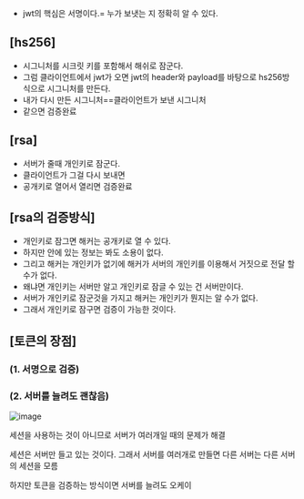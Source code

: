 - jwt의 핵심은 서명이다.= 누가 보냇는 지 정확히 알 수 있다.

## [hs256]

- 시그니처를 시크릿 키를 포함해서 해쉬로 잠군다.
- 그럼 클라이언트에서 jwt가 오면 jwt의 header와 payload를 바탕으로 hs256방식으로 시그니처를 만든다.
- 내가 다시 만든 시그니처==클라이언트가 보낸 시그니처
- 같으면 검증완료

## [rsa]

- 서버가 줄때 개인키로 잠군다.
- 클라이언트가 그걸 다시 보내면
- 공개키로 열어서 열리면 검증완료

## [rsa의 검증방식]

- 개인키로 잠그면 해커는 공개키로 열 수 있다.
- 하지만 안에 있는 정보는 봐도 소용이 없다.
- 그리고 해커는 개인키가 없기에 해커가 서버의 개인키를 이용해서 거짓으로 전달 할 수가 없다.
- 왜냐면 개인키는 서버만 알고 개인키로 잠글 수 있는 건 서버만이다.
- 서버가 개인키로 잠군것을 가지고 해커는 개인키가 뭔지는 알 수가 없다.
- 그래서 개인키로 잠구면 검증이 가능한 것이다.

## [토큰의 장점]

### (1. 서명으로 검증)

### (2. 서버를 늘려도 괜찮음)

![image](https://user-images.githubusercontent.com/108928206/198066820-53b0cc6a-38b2-46ab-b547-b92cb30052a0.png)

세션을 사용하는 것이 아니므로 서버가 여러개일 때의 문제가 해결

세션은 서버만 들고 있는 것이다. 그래서 서버를 여러개로 만들면 다른 서버는 다른 서버의 세션을 모름

하지만 토큰을 검증하는 방식이면 서버를 늘려도 오케이
